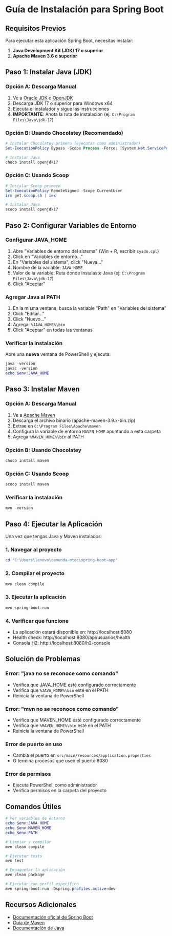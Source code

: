 # Guía de Instalación para Spring Boot

## Requisitos Previos

Para ejecutar esta aplicación Spring Boot, necesitas instalar:

1. **Java Development Kit (JDK) 17 o superior**
2. **Apache Maven 3.6 o superior**

## Paso 1: Instalar Java (JDK)

### Opción A: Descarga Manual
1. Ve a [Oracle JDK](https://www.oracle.com/java/technologies/downloads/) o [OpenJDK](https://adoptium.net/)
2. Descarga JDK 17 o superior para Windows x64
3. Ejecuta el instalador y sigue las instrucciones
4. **IMPORTANTE**: Anota la ruta de instalación (ej: `C:\Program Files\Java\jdk-17`)

### Opción B: Usando Chocolatey (Recomendado)
```powershell
# Instalar Chocolatey primero (ejecutar como administrador)
Set-ExecutionPolicy Bypass -Scope Process -Force; [System.Net.ServicePointManager]::SecurityProtocol = [System.Net.ServicePointManager]::SecurityProtocol -bor 3072; iex ((New-Object System.Net.WebClient).DownloadString('https://community.chocolatey.org/install.ps1'))

# Instalar Java
choco install openjdk17
```

### Opción C: Usando Scoop
```powershell
# Instalar Scoop primero
Set-ExecutionPolicy RemoteSigned -Scope CurrentUser
irm get.scoop.sh | iex

# Instalar Java
scoop install openjdk17
```

## Paso 2: Configurar Variables de Entorno

### Configurar JAVA_HOME
1. Abre "Variables de entorno del sistema" (Win + R, escribir `sysdm.cpl`)
2. Click en "Variables de entorno..."
3. En "Variables del sistema", click "Nueva..."
4. Nombre de la variable: `JAVA_HOME`
5. Valor de la variable: Ruta donde instalaste Java (ej: `C:\Program Files\Java\jdk-17`)
6. Click "Aceptar"

### Agregar Java al PATH
1. En la misma ventana, busca la variable "Path" en "Variables del sistema"
2. Click "Editar..."
3. Click "Nuevo..."
4. Agrega: `%JAVA_HOME%\bin`
5. Click "Aceptar" en todas las ventanas

### Verificar la instalación
Abre una **nueva** ventana de PowerShell y ejecuta:
```powershell
java -version
javac -version
echo $env:JAVA_HOME
```

## Paso 3: Instalar Maven

### Opción A: Descarga Manual
1. Ve a [Apache Maven](https://maven.apache.org/download.cgi)
2. Descarga el archivo binario (apache-maven-3.9.x-bin.zip)
3. Extrae en `C:\Program Files\Apache\maven`
4. Configura la variable de entorno `MAVEN_HOME` apuntando a esta carpeta
5. Agrega `%MAVEN_HOME%\bin` al PATH

### Opción B: Usando Chocolatey
```powershell
choco install maven
```

### Opción C: Usando Scoop
```powershell
scoop install maven
```

### Verificar la instalación
```powershell
mvn -version
```

## Paso 4: Ejecutar la Aplicación

Una vez que tengas Java y Maven instalados:

### 1. Navegar al proyecto
```powershell
cd "C:\Users\lenovo\camunda-mtec\spring-boot-app"
```

### 2. Compilar el proyecto
```powershell
mvn clean compile
```

### 3. Ejecutar la aplicación
```powershell
mvn spring-boot:run
```

### 4. Verificar que funcione
- La aplicación estará disponible en: http://localhost:8080
- Health check: http://localhost:8080/api/usuarios/health
- Consola H2: http://localhost:8080/h2-console

## Solución de Problemas

### Error: "java no se reconoce como comando"
- Verifica que JAVA_HOME esté configurado correctamente
- Verifica que `%JAVA_HOME%\bin` esté en el PATH
- Reinicia la ventana de PowerShell

### Error: "mvn no se reconoce como comando"
- Verifica que MAVEN_HOME esté configurado correctamente
- Verifica que `%MAVEN_HOME%\bin` esté en el PATH
- Reinicia la ventana de PowerShell

### Error de puerto en uso
- Cambia el puerto en `src/main/resources/application.properties`
- O termina procesos que usen el puerto 8080

### Error de permisos
- Ejecuta PowerShell como administrador
- Verifica permisos en la carpeta del proyecto

## Comandos Útiles

```powershell
# Ver variables de entorno
echo $env:JAVA_HOME
echo $env:MAVEN_HOME
echo $env:PATH

# Limpiar y compilar
mvn clean compile

# Ejecutar tests
mvn test

# Empaquetar la aplicación
mvn clean package

# Ejecutar con perfil específico
mvn spring-boot:run -Dspring.profiles.active=dev
```

## Recursos Adicionales

- [Documentación oficial de Spring Boot](https://spring.io/projects/spring-boot)
- [Guía de Maven](https://maven.apache.org/guides/)
- [Documentación de Java](https://docs.oracle.com/en/java/)
